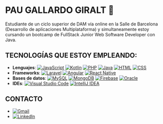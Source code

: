 # PAU GALLARDO GIRALT 👋
Estudiante de un ciclo superior de DAM vía online en la Salle de Barcelona (Desarrollo de aplicaciones Multiplataforma) y simultaneamente estoy cursando un bootcamp de FullStack Junior Web Software Developer con Java. 

## TECNOLOGÍAS QUE ESTOY EMPLEANDO:

- **Lenguajes**: [![JavaScript](https://img.shields.io/badge/JavaScript-F7DF1E?logo=javascript&logoColor=000)](#) [![Kotlin](https://img.shields.io/badge/Kotlin-%237F52FF.svg?logo=kotlin&logoColor=white)](#) [![PHP](https://img.shields.io/badge/php-%23777BB4.svg?&logo=php&logoColor=white)](#) [![Java](https://img.shields.io/badge/Java-%23ED8B00.svg?logo=openjdk&logoColor=white)](#) [![HTML](https://img.shields.io/badge/HTML-%23E34F26.svg?logo=html5&logoColor=white)](#) 	[![CSS](https://img.shields.io/badge/CSS-1572B6?logo=css3&logoColor=fff)](#)
- **Frameworks**: [![Laravel](https://img.shields.io/badge/Laravel-%23FF2D20.svg?logo=laravel&logoColor=white)](#) [![Angular](https://img.shields.io/badge/Angular-%23DD0031.svg?logo=angular&logoColor=white)](#) 	[![React Native](https://img.shields.io/badge/React_Native-%2320232a.svg?logo=react&logoColor=%2361DAFB)](#) 
- **Bases de datos**: [![MySQL](https://img.shields.io/badge/MySQL-4479A1?logo=mysql&logoColor=fff)](#) [![MongoDB](https://img.shields.io/badge/MongoDB-%234ea94b.svg?logo=mongodb&logoColor=white)](#) [![Firebase](https://img.shields.io/badge/Firebase-039BE5?logo=Firebase&logoColor=white)](#) 	[![Oracle](https://custom-icon-badges.demolab.com/badge/Oracle-F80000?logo=oracle&logoColor=fff)](#)  
- **IDEs**: [![Visual Studio Code](https://custom-icon-badges.demolab.com/badge/Visual%20Studio%20Code-0078d7.svg?logo=vsc&logoColor=white)](#) 	[![IntelliJ IDEA](https://img.shields.io/badge/IntelliJIDEA-000000.svg?logo=intellij-idea&logoColor=white)](#) 


## CONTACTO 
- [![Gmail](https://img.shields.io/badge/Gmail-D14836?logo=gmail&logoColor=white)](mailto:paugallardogiralt@gmail.com)
- [![LinkedIn](https://custom-icon-badges.demolab.com/badge/LinkedIn-0A66C2?logo=linkedin-white&logoColor=fff)](https://www.linkedin.com/in/pau-gallardo-giralt-ba2265266/)








 










<!--
**PauetGG/PauetGG** is a ✨ _special_ ✨ repository because its `README.md` (this file) appears on your GitHub profile.

Here are some ideas to get you started:

- 🔭 I’m currently working on ...
- 🌱 I’m currently learning ...
- 👯 I’m looking to collaborate on ...
- 🤔 I’m looking for help with ...
- 💬 Ask me about ...
- 📫 How to reach me: ...
- 😄 Pronouns: ...
- ⚡ Fun fact: ...
-->
